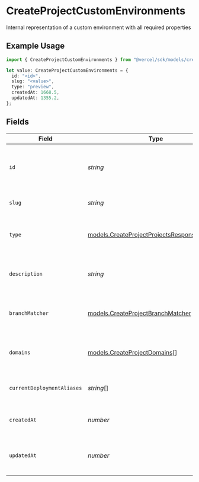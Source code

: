 # CreateProjectCustomEnvironments

Internal representation of a custom environment with all required properties

## Example Usage

```typescript
import { CreateProjectCustomEnvironments } from "@vercel/sdk/models/createprojectop.js";

let value: CreateProjectCustomEnvironments = {
  id: "<id>",
  slug: "<value>",
  type: "preview",
  createdAt: 1668.5,
  updatedAt: 1355.2,
};
```

## Fields

| Field                                                                                            | Type                                                                                             | Required                                                                                         | Description                                                                                      |
| ------------------------------------------------------------------------------------------------ | ------------------------------------------------------------------------------------------------ | ------------------------------------------------------------------------------------------------ | ------------------------------------------------------------------------------------------------ |
| `id`                                                                                             | *string*                                                                                         | :heavy_check_mark:                                                                               | Unique identifier for the custom environment (format: env_*)                                     |
| `slug`                                                                                           | *string*                                                                                         | :heavy_check_mark:                                                                               | URL-friendly name of the environment                                                             |
| `type`                                                                                           | [models.CreateProjectProjectsResponse200Type](../models/createprojectprojectsresponse200type.md) | :heavy_check_mark:                                                                               | The type of environment (production, preview, or development)                                    |
| `description`                                                                                    | *string*                                                                                         | :heavy_minus_sign:                                                                               | Optional description of the environment's purpose                                                |
| `branchMatcher`                                                                                  | [models.CreateProjectBranchMatcher](../models/createprojectbranchmatcher.md)                     | :heavy_minus_sign:                                                                               | Configuration for matching git branches to this environment                                      |
| `domains`                                                                                        | [models.CreateProjectDomains](../models/createprojectdomains.md)[]                               | :heavy_minus_sign:                                                                               | List of domains associated with this environment                                                 |
| `currentDeploymentAliases`                                                                       | *string*[]                                                                                       | :heavy_minus_sign:                                                                               | List of aliases for the current deployment                                                       |
| `createdAt`                                                                                      | *number*                                                                                         | :heavy_check_mark:                                                                               | Timestamp when the environment was created                                                       |
| `updatedAt`                                                                                      | *number*                                                                                         | :heavy_check_mark:                                                                               | Timestamp when the environment was last updated                                                  |